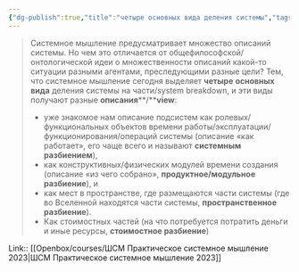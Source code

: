 ```yaml
---
{"dg-publish":true,"title":"четыре основных вида деления системы","tags":["quotes"],"date":"2023-04-04T10:30:13+04:00","modified_at":"2023-06-25T09:24:21+03:00","dg-path":"/quotes/202304041030.md","permalink":"/quotes/202304041030/","dgPassFrontmatter":true}
---
```



> Системное мышление предусматривает множество описаний системы. Но чем это отличается от общефилософской/онтологической идеи о множественности описаний какой-то ситуации разными агентами, преследующими разные цели? Тем, что системное мышление сегодня выделяет **четыре** **основных** **вида** деления системы на части/system breakdown, и эти виды получают разные **описания****/****view**:
> -   уже знакомое нам описание подсистем как ролевых/функциональных объектов времени работы/эксплуатации/функционирования/операций системы (описание «как работает», его чаще всего и называют **системным разбиением**),
> -   как конструктивных/физических модулей времени создания (описание «из чего собрано», **продуктное/модульное разбиение**), и
> -   как мест в пространстве, где размещаются части системы (где во Вселенной находятся части системы, **пространственное разбиение**).
> -   Как стоимостных частей (на что потребуется потратить деньги и иные ресурсы, **стоимостное разбиение**)

Link:: [[Openbox/courses/ШСМ Практическое системное мышление 2023|ШСМ Практическое системное мышление 2023]]
